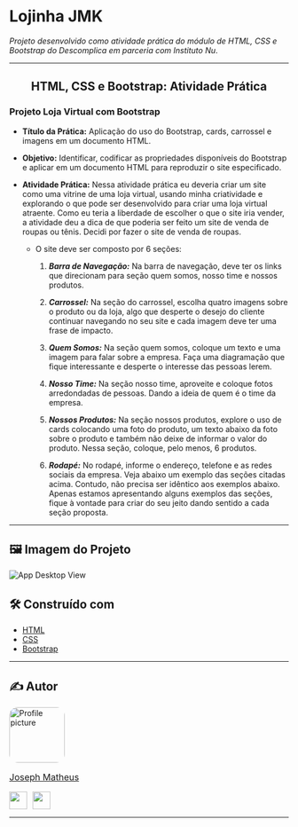 # **Lojinha JMK**

_Projeto desenvolvido como atividade prática do módulo de HTML, CSS e Bootstrap do Descomplica em parceria com Instituto Nu_.

---
<div align="center">

## **HTML, CSS e Bootstrap: Atividade Prática**

</div>

### **Projeto Loja Virtual com Bootstrap**

- **Título da Prática:** Aplicação do uso do Bootstrap, cards, carrossel e imagens em um documento HTML.
- **Objetivo:** Identificar, codificar as propriedades disponíveis do Bootstrap e aplicar em um documento HTML para reproduzir o site especificado.
- **Atividade Prática:** Nessa atividade prática eu deveria criar um site como uma vitrine de uma loja virtual, usando minha criatividade e explorando o que pode ser desenvolvido para criar uma loja virtual atraente. Como eu teria a liberdade de escolher o que o site iria vender, a atividade deu a dica de que poderia ser feito um site de venda de roupas ou tênis. Decidi por fazer o site de venda de roupas.

  - O site deve ser composto por 6 seções:

    1. ___Barra de Navegação:___ Na barra de navegação, deve ter os links que direcionam para seção quem somos, nosso time e nossos produtos.

    2. ___Carrossel:___ Na seção do carrossel, escolha quatro imagens sobre o produto ou da loja, algo que desperte o desejo do cliente continuar navegando no seu site e cada imagem deve ter uma frase de impacto.

    3. ___Quem Somos:___ Na seção quem somos, coloque um texto e uma imagem para falar sobre a empresa. Faça uma diagramação que fique interessante e desperte o interesse das pessoas lerem.

    4. ___Nosso Time:___ Na seção nosso time, aproveite e coloque fotos arredondadas de pessoas. Dando a ideia de quem é o time da empresa.

    5. ___Nossos Produtos:___ Na seção nossos produtos, explore o uso de cards colocando uma foto do produto, um texto abaixo da foto sobre o produto e também não deixe de informar o valor do produto. Nessa seção, coloque, pelo menos, 6 produtos.

    6. ___Rodapé:___ No rodapé, informe o endereço, telefone e as redes sociais da empresa. Veja abaixo um exemplo das seções citadas acima. Contudo, não precisa ser idêntico aos exemplos abaixo. Apenas estamos apresentando alguns exemplos das seções, fique à vontade para criar do seu jeito dando sentido a cada seção proposta.

---

## 🖼 **Imagem do Projeto**

![App Desktop View](./readme-src/desktop-project-view.gif)

## 🛠 Construído com

- [HTML](https://developer.mozilla.org/en-US/docs/Web/HTML)
- [CSS](https://developer.mozilla.org/en-US/docs/Web/css)
- [Bootstrap](https://getbootstrap.com/)

---

## ✍ Autor

<a href="https://www.github.com/josephmatheus">
    <img src="https://avatars.githubusercontent.com/u/89085971?v=4" alt="Profile picture" width="100px" style="border-radius: 15%;">
    <p style="font-size: 16px;">Joseph Matheus</p>
</a>
<p align="left" style="display:flex; gap:10px;">
<a href="https://www.github.com/josephmatheus" target="_blank" rel="noreferrer">
<img src="https://raw.githubusercontent.com/danielcranney/readme-generator/main/public/icons/socials/github.svg" width="32" height="32" />
</a>
<a href="https://www.linkedin.com/in/josephmatheus" target="_blank" rel="noreferrer">
<img src="https://raw.githubusercontent.com/danielcranney/readme-generator/main/public/icons/socials/linkedin.svg" width="32" height="32" />
</a>
</p>

---
